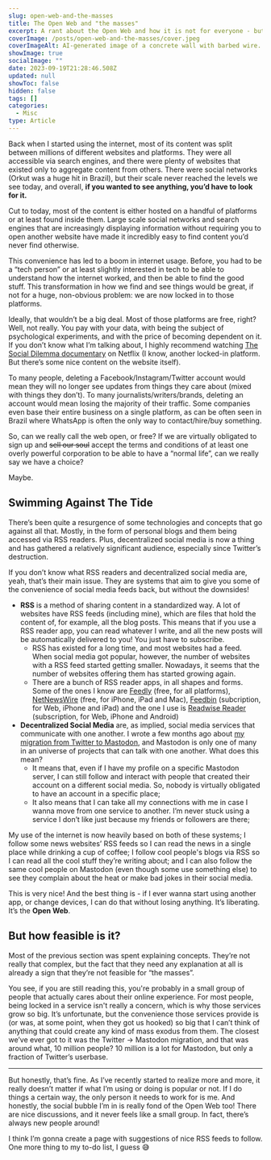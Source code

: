 ```yaml
---
slug: open-web-and-the-masses
title: The Open Web and "the masses"
excerpt: A rant about the Open Web and how it is not for everyone - but that's okay.
coverImage: /posts/open-web-and-the-masses/cover.jpeg
coverImageAlt: AI-generated image of a concrete wall with barbed wire. There's a gap in the wall from which it's possible to see a vast green field below blue skies, with many people walking around and birds flying.
showImage: true
socialImage: ""
date: 2023-09-19T21:28:46.508Z
updated: null
showToc: false
hidden: false
tags: []
categories:
  - Misc
type: Article
---
```


Back when I started using the internet, most of its content was split between millions of different websites and platforms. They were all accessible via search engines, and there were plenty of websites that existed only to aggregate content from others. There were social networks (Orkut was a huge hit in Brazil), but their scale never reached the levels we see today, and overall, **if you wanted to see anything, you’d have to look for it.**

Cut to today, most of the content is either hosted on a handful of platforms or at least found inside them. Large scale social networks and search engines that are increasingly displaying information without requiring you to open another website have made it incredibly easy to find content you’d never find otherwise.

This convenience has led to a boom in internet usage. Before, you had to be a “tech person” or at least slightly interested in tech to be able to understand how the internet worked, and then be able to find the good stuff. This transformation in how we find and see things would be great, if not for a huge, non-obvious problem: we are now locked in to those platforms.

Ideally, that wouldn’t be a big deal. Most of those platforms are free, right? Well, not really. You pay with your data, with being the subject of psychological experiments, and with the price of becoming dependent on it. If you don’t know what I’m talking about, I highly recommend watching [The Social Dilemma documentary](https://www.thesocialdilemma.com/) on Netflix (I know, another locked-in platform. But there’s some nice content on the website itself).

To many people, deleting a Facebook/Instagram/Twitter account would mean they will no longer see updates from things they care about (mixed with things they don’t). To many journalists/writers/brands, deleting an account would mean losing the majority of their traffic. Some companies even base their entire business on a single platform, as can be often seen in Brazil where WhatsApp is often the only way to contact/hire/buy something.

So, can we really call the web open, or free? If we are virtually obligated to sign up and ~~sell our soul~~ accept the terms and conditions of at least one overly powerful corporation to be able to have a “normal life”, can we really say we have a choice?

Maybe.

## Swimming Against The Tide

There’s been quite a resurgence of some technologies and concepts that go against all that. Mostly, in the form of personal blogs and them being accessed via RSS readers. Plus, decentralized social media is now a thing and has gathered a relatively significant audience, especially since Twitter’s destruction.

If you don’t know what RSS readers and decentralized social media are, yeah, that’s their main issue. They are systems that aim to give you some of the convenience of social media feeds back, but without the downsides!

- **RSS** is a method of sharing content in a standardized way. A lot of websites have RSS feeds (including mine), which are files that hold the content of, for example, all the blog posts. This means that if you use a RSS reader app, you can read whatever I write, and all the new posts will be automatically delivered to you! You just have to subscribe.
    - RSS has existed for a long time, and most websites had a feed. When social media got popular, however, the number of websites with a RSS feed started getting smaller. Nowadays, it seems that the number of websites offering them has started growing again.
    - There are a bunch of RSS reader apps, in all shapes and forms. Some of the ones I know are [Feedly](https://feedly.com/) (free, for all platforms), [NetNewsWire](https://netnewswire.com/) (free, for iPhone, iPad and Mac), [Feedbin](https://feedbin.com/home) (subcription, for Web, iPhone and iPad) and the one I use is [Readwise Reader](https://readwise.io/read) (subscription, for Web, iPhone and Android)
- **Decentralized Social Media** are, as implied, social media services that communicate with one another. I wrote a few months ago about [my migration from Twitter to Mastodon](/from-twitter-to-mastodon), and Mastodon is only one of many in an universe of projects that can talk with one another. What does this mean?
    - It means that, even if I have my profile on a specific Mastodon server, I can still follow and interact with people that created their account on a different social media. So, nobody is virtually obligated to have an account in a specific place;
    - It also means that I can take all my connections with me in case I wanna move from one service to another. I’m never stuck using a service I don’t like just because my friends or followers are there;

My use of the internet is now heavily based on both of these systems; I follow some news websites’ RSS feeds so I can read the news in a single place while drinking a cup of coffee; I follow cool people's blogs via RSS so I can read all the cool stuff they’re writing about; and I can also follow the same cool people on Mastodon (even though some use something else) to see they complain about the heat or make bad jokes in their social media.

This is very nice! And the best thing is - if I ever wanna start using another app, or change devices, I can do that without losing anything. It’s liberating. It’s the **Open Web**.

## But how feasible is it?

Most of the previous section was spent explaining concepts. They’re not really that complex, but the fact that they need any explanation at all is already a sign that they’re not feasible for “the masses”.

You see, if you are still reading this, you're probably in a small group of people that actually cares about their online experience. For most people, being locked in a service isn't really a concern, which is why those services grow so big. It’s unfortunate, but the convenience those services provide is (or was, at some point, when they got us hooked) so big that I can’t think of anything that could create any kind of mass exodus from them. The closest we’ve ever got to it was the Twitter → Mastodon migration, and that was around what, 10 million people? 10 million is a lot for Mastodon, but only a fraction of Twitter’s userbase.

---

But honestly, that’s fine. As I’ve recently started to realize more and more, it really doesn’t matter if what I’m using or doing is popular or not. If I do things a certain way, the only person it needs to work for is me. And honestly, the social bubble I’m in is really fond of the Open Web too! There are nice discussions, and it never feels like a small group. In fact, there’s always new people around!

I think I’m gonna create a page with suggestions of nice RSS feeds to follow. One more thing to my to-do list, I guess 😅
